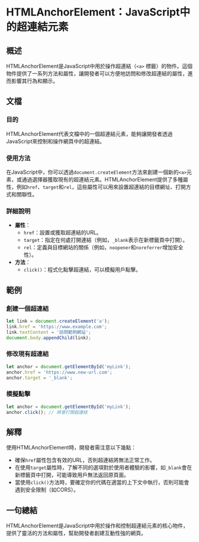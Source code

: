 <!--
Meta Description: # HTMLAnchorElement：JavaScript中的超連結元素 ## 概述 HTMLAnchorElement是JavaScript中用於操作超連結（`<a>` 標籤）的物件。這個物件提供了一系列方法和屬性，讓開發者可以方便地訪問和修改超連結的屬性，進而影響其行為和顯示。 ## 文檔 #...
Meta Keywords: document, href, anchor, target, link
-->

# HTMLAnchorElement：JavaScript中的超連結元素

## 概述
HTMLAnchorElement是JavaScript中用於操作超連結（`<a>` 標籤）的物件。這個物件提供了一系列方法和屬性，讓開發者可以方便地訪問和修改超連結的屬性，進而影響其行為和顯示。

## 文檔
### 目的
HTMLAnchorElement代表文檔中的一個超連結元素，能夠讓開發者透過JavaScript來控制和操作網頁中的超連結。

### 使用方法
在JavaScript中，你可以透過`document.createElement`方法來創建一個新的`<a>`元素，或通過選擇器獲取現有的超連結元素。HTMLAnchorElement提供了多種屬性，例如`href`、`target`和`rel`，這些屬性可以用來設置超連結的目標網址、打開方式和關聯性。

### 詳細說明
- **屬性**：
  - `href`：設置或獲取超連結的URL。
  - `target`：指定在何處打開連結（例如，`_blank`表示在新標籤頁中打開）。
  - `rel`：定義與目標網站的關係（例如，`noopener`和`noreferrer`增加安全性）。
- **方法**：
  - `click()`：程式化點擊超連結，可以模擬用戶點擊。

## 範例
### 創建一個超連結
```javascript
let link = document.createElement('a');
link.href = 'https://www.example.com';
link.textContent = '訪問範例網站';
document.body.appendChild(link);
```

### 修改現有超連結
```javascript
let anchor = document.getElementById('myLink');
anchor.href = 'https://www.new-url.com';
anchor.target = '_blank';
```

### 模擬點擊
```javascript
let anchor = document.getElementById('myLink');
anchor.click(); // 將會打開超連結
```

## 解釋
使用HTMLAnchorElement時，開發者需注意以下幾點：
- 確保`href`屬性包含有效的URL，否則超連結將無法正常工作。
- 在使用`target`屬性時，了解不同的選項對於使用者體驗的影響，如`_blank`會在新標籤頁中打開，可能導致用戶無法返回原頁面。
- 當使用`click()`方法時，要確定你的代碼在適當的上下文中執行，否則可能會遇到安全限制（如CORS）。

## 一句總結
HTMLAnchorElement是JavaScript中用於操作和控制超連結元素的核心物件，提供了靈活的方法和屬性，幫助開發者創建互動性強的網頁。